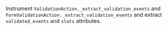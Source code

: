 Instrument `ValidationAction._extract_validation_events` and `FormValidationAction._extract_validation_events` and extract `validated_events` and `slots` attributes.